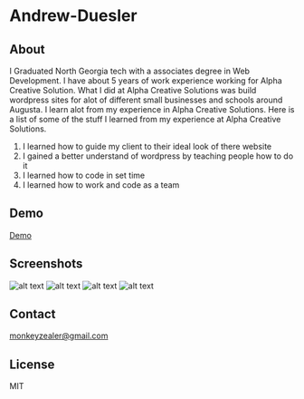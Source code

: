 # Andrew-Duesler

## About
I Graduated North Georgia tech with a associates degree in Web Development. I have about 5 years of work experience working for Alpha Creative Solution. What I did at Alpha Creative Solutions was build wordpress sites for alot of different small businesses and schools around Augusta. I learn alot from my experience in Alpha Creative Solutions. Here is a list of some of the stuff I learned from my experience at Alpha Creative Solutions.
1. I learned how to guide my client to their ideal look of there website
2. I gained a better understand of wordpress by teaching people how to do it
3. I learned how to code in set time
4. I learned how to work and code as a team

## Demo
[Demo](http://boxrobot.codemonkeytestsites.com/)

## Screenshots
![alt text](http://h4z.it/Image/bb8d9b_screenshot1.PNG)
![alt text](http://h4z.it/Image/1d9467_screenshot2.PNG)
![alt text](http://h4z.it/Image/ced3b8_screenshot3.PNG)
![alt text](http://h4z.it/Image/cba3d3_screenshot4.PNG)

## Contact
monkeyzealer@gmail.com

## License
MIT
